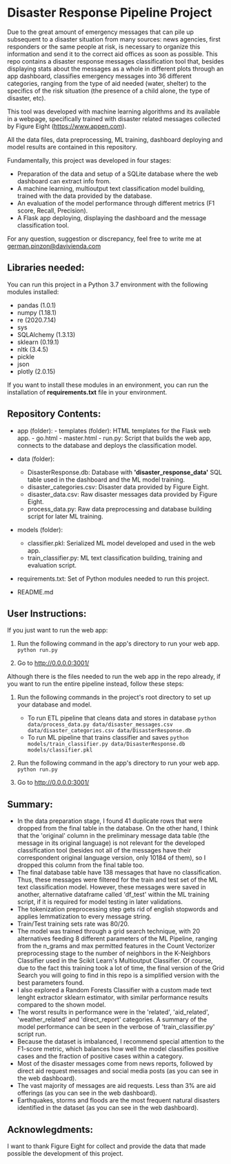 # Disaster Response Pipeline Project

Due to the great amount of emergency messages that can pile up subsequent to a disaster situation from many sources: news agencies, first responders or the same people at risk, is necessary to organize this information and send it to the correct aid offices as soon as possible. This repo contains a disaster response messages classification tool that, besides displaying stats about the messages as a whole in different plots through an app dashboard, classifies emergency messages into 36 different categories, ranging from the type of aid needed (water, shelter) to the specifics of the risk situation (the presence of a child alone, the type of disaster, etc).

This tool was developed with machine learning algorithms and its available in a webpage, specifically trained with disaster related messages collected by Figure Eight (https://www.appen.com).

All the data files, data preprocessing, ML training, dashboard deploying and model results are contained in this repository.

Fundamentally, this project was developed in four stages:
- Preparation of the data and setup of a SQLite database where the web dashboard can extract info from.  
- A machine learning, multioutput text classification model building, trained with the data provided by the database.
- An evaluation of the model performance through different metrics (F1 score, Recall, Precision). 
- A Flask app deploying, displaying the dashboard and the message classification tool.

For any question, suggestion or discrepancy, feel free to write me at german.pinzon@davivienda.com


## Libraries needed:

You can run this project in a Python 3.7 environment with the following modules installed:

- pandas (1.0.1)
- numpy (1.18.1)
- re (2020.7.14)
- sys
- SQLAlchemy (1.3.13) 
- sklearn (0.19.1)
- nltk (3.4.5)
- pickle
- json
- plotly (2.0.15)

If you want to install these modules in an environment, you can run the installation of **requirements.txt** file in your environment.

## Repository Contents:

- app (folder):
        - templates (folder): HTML templates for the Flask web app.
                            - go.html
                            - master.html
        - run.py: Script that builds the web app, connects to the database and deploys the classification model. 
        
- data (folder):
    - DisasterResponse.db: Database with **'disaster_response_data'** SQL table used in the dashboard and the ML model training.
    - disaster_categories.csv: Disaster data provided by Figure Eight.
    - disaster_data.csv: Raw disaster messages data provided by Figure Eight.
    - process_data.py: Raw data preprocessing and database building script for later ML training.
    
- models (folder):
    - classifier.pkl: Serialized ML model developed and used in the web app. 
    - train_classifier.py: ML text classification building, training and evaluation script.

- requirements.txt: Set of Python modules needed to run this project.
- README.md


## User Instructions: 

If you just want to run the web app:

1. Run the following command in the app's directory to run your web app.
    `python run.py`

2. Go to http://0.0.0.0:3001/


Although there is the files needed to run the web app in the repo already, if you want to run the entire pipeline instead, follow these steps:

1. Run the following commands in the project's root directory to set up your database and model.

    - To run ETL pipeline that cleans data and stores in database
        `python data/process_data.py data/disaster_messages.csv data/disaster_categories.csv data/DisasterResponse.db`
    - To run ML pipeline that trains classifier and saves
        `python models/train_classifier.py data/DisasterResponse.db models/classifier.pkl`

2. Run the following command in the app's directory to run your web app.
    `python run.py`

3. Go to http://0.0.0.0:3001/


## Summary:

- In the data preparation stage, I found 41 duplicate rows that were dropped from the final table in the database. On the other hand, I think that the 'original' column in the preliminary message data table (the message in its original language) is not relevant for the developed classification tool (besides not all of the messages have their correspondent original language version, only 10184 of them), so I dropped this column from the final table too. 
- The final database table have 138 messages that have no classification. Thus, these messages were filtered for the train and test set of the ML text classification model. However, these messages were saved in another, alternative dataframe called 'df_test' within the ML training script, if it is required for model testing in later validations.
- The tokenization preprocessing step gets rid of english stopwords and applies lemmatization to every message string.
- Train/Test training sets rate was 80/20.
- The model was trained through a grid search technique, with 20 alternatives feeding 8 different parameters of the ML Pipeline, ranging from the n_grams and max permitted features in the Count Vectorizer preprocessing stage to the number of neighbors in the K-Neighbors Classifier used in the Scikit Learn's Multioutput Classifier. Of course, due to the fact this training took a lot of time, the final version of the Grid Search you will going to find in this repo is a simplified version with the best parameters found.
- I also explored a Random Forests Classifier with a custom made text lenght extractor sklearn estimator, with similar performance results compared to the shown model.
- The worst results in performance were in the 'related', 'aid_related', 'weather_related' and 'direct_report' categories. A summary of the model performance can be seen in the verbose of 'train_classifier.py' script run.
- Because the dataset is imbalanced, I recommend special attention to the F1-score metric, which balances how well the model classifies positive cases and the fraction of positive cases within a category.
- Most of the disaster messages come from news reports, followed by direct aid request messages and social media posts (as you can see in the web dashboard).
- The vast majority of messages are aid requests. Less than 3% are aid offerings (as you can see in the web dashboard).
- Earthquakes, storms and floods are the most frequent natural disasters identified in the dataset (as you can see in the web dashboard).


## Acknowlegdments:

I want to thank Figure Eight for collect and provide the data that made possible the development of this project.